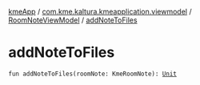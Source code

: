 [kmeApp](../../index.md) / [com.kme.kaltura.kmeapplication.viewmodel](../index.md) / [RoomNoteViewModel](index.md) / [addNoteToFiles](./add-note-to-files.md)

# addNoteToFiles

`fun addNoteToFiles(roomNote: KmeRoomNote): `[`Unit`](https://kotlinlang.org/api/latest/jvm/stdlib/kotlin/-unit/index.html)